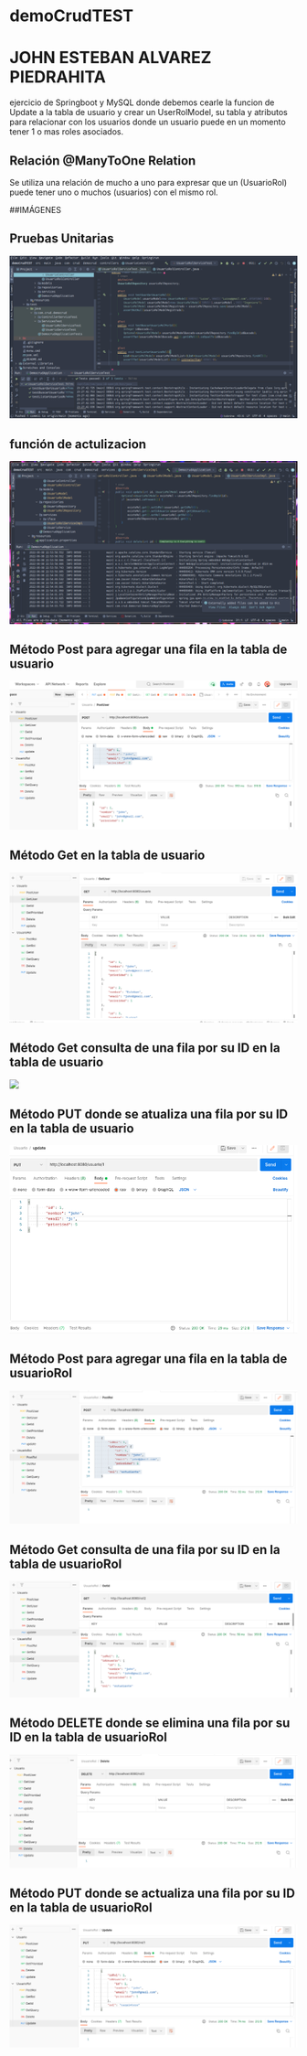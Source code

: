 # demoCrudTEST

# JOHN ESTEBAN ALVAREZ PIEDRAHITA
ejercicio de Springboot y MySQL donde debemos cearle la funcion de Update a la tabla de usuario y crear un UserRolModel, su tabla y atributos para relacionar con los usuarios donde un usuario puede en un momento tener 1 o mas roles asociados.


##  Relación  @ManyToOne Relation
Se utiliza una relación de mucho a uno para expresar que un (UsuarioRol) puede tener uno o muchos (usuarios) con el mismo rol.


##IMÁGENES

<h2>Pruebas Unitarias</h2>
<img src="https://github.com/JohnEstebanAP/demoCrudTEST/blob/main/img/11.png?raw=true">


<h2>función de actulizacion</h2>
<img src="https://github.com/JohnEstebanAP/demoCrudTEST/blob/main/img/0.png?raw=true">
  
 
<h2>Método Post para agregar una fila en la tabla de usuario</h2>
<img src="https://github.com/JohnEstebanAP/demoCrudTEST/blob/main/img/1.png?raw=true">


<h2>Método Get en la tabla de usuario</h2>
<img src="https://github.com/JohnEstebanAP/demoCrudTEST/blob/main/img/2.png?raw=true">


<h2>Método Get consulta de una fila por su ID en la tabla de usuario</h2>
<img src="https://user-images.githubusercontent.com/70281915/172761744-f27b86e6-8900-4c85-b355-f734bf8c7071.png">


<h2>Método PUT donde se atualiza una fila por su ID en la tabla de usuario</h2>
<img src="https://github.com/JohnEstebanAP/demoCrudTEST/blob/main/img/6.png?raw=true">


<h2>Método Post para agregar una fila en la tabla de usuarioRol</h2>
<img src="https://github.com/JohnEstebanAP/demoCrudTEST/blob/main/img/7.png?raw=true">


<h2>Método Get consulta de una fila por su ID en la tabla de usuarioRol</h2>
<img src="https://github.com/JohnEstebanAP/demoCrudTEST/blob/main/img/8.png?raw=true">


<h2>Método DELETE donde se elimina una fila por su ID en la tabla de usuarioRol</h2>
<img src="https://github.com/JohnEstebanAP/demoCrudTEST/blob/main/img/9.png?raw=true">


<h2>Método PUT donde se actualiza una fila por su ID en la tabla de usuarioRol</h2>
<img src="https://github.com/JohnEstebanAP/demoCrudTEST/blob/main/img/10.png?raw=true">

